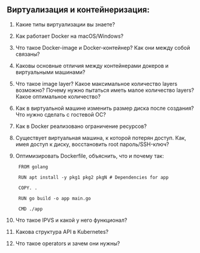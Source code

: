 ## Виртуализация и контейнеризация:

1. Какие типы виртуализации вы знаете?

2. Как работает Docker на macOS/Windows?

3. Что такое Docker-image и Docker-контейнер? Как они между собой связаны?

4. Каковы основные отличия между контейнерами докеров и виртуальными машинами?

5. Что такое image layer? Какое максимальное количество layers возможно? Почему нужно пытаться иметь малое количество layers? Какое оптимальное количество?

6. Как в виртуальной машине изменить размер диска после создания? Что нужно сделать с гостевой ОС?

7. Как в Docker реализовано ограничение ресурсов?

8. Существует виртуальная машина, к которой потерян доступ. Как, имея доступ к диску, восстановить root пароль/SSH-ключ?

9. Оптимизировать Dockerfile, объяснить, что и почему так:

        FROM golang
    
        RUN apt install -y pkg1 pkg2 pkgN # Dependencies for app
    
        COPY. .
    
        RUN go build -o app main.go
    
        CMD ./app

10. Что такое IPVS и какой у него функционал?

11. Какова структура API в Kubernetes?

12. Что такое operators и зачем они нужны?
